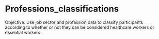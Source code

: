 # Professions_classifications
Objective: Use job sector and profession data to classify participants according to whether or not they can be considered healthcare workers or essential workers
